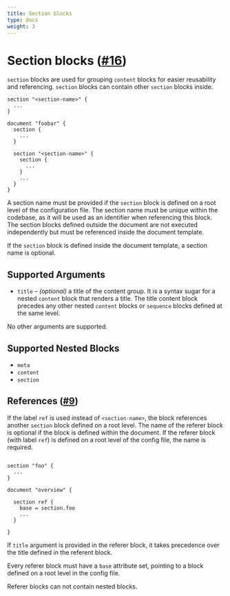 ```yaml
---
title: Section blocks
type: docs
weight: 3
---
```



# Section blocks ([#16](https://github.com/blackstork-io/fabric/issues/16))

`section` blocks are used for grouping `content` blocks for easier reusability and referencing. `section` blocks can contain other `section` blocks inside.

```hcl
section "<section-name>" {
  ...
}

document "foobar" {
  section {
    ...
  }

  section "<section-name>" {
    section {
      ...
    }
    ...
  }
}
```

A section name must be provided if the `section` block is defined on a root level of the configuration file. The section name must be unique within the codebase, as it will be used as an identifier when referencing this block. The section blocks defined outside the document are not executed independently but must be referenced inside the document template.

If the `section` block is defined inside the document template, a section name is optional.


## Supported Arguments

- `title` – _(optional)_ a title of the content group. It is a syntax sugar for a nested `content` block that renders a title. The title content block precedes any other nested `content` blocks or `sequence` blocks defined at the same level.


No other arguments are supported.


## Supported Nested Blocks

- `meta`
- `content`
- `section`


## References ([#9](https://github.com/blackstork-io/fabric/issues/9))

If the label `ref` is used instead of `<section-name>`, the block references another `section` block defined on a root level. The name of the referer block is optional if the block is defined within the document. If the referer block (with label `ref`) is defined on a root level of the config file, the name is required.

```hcl

section "foo" {
  ...
}

document "overview" {

  section ref {
    base = section.foo
    ...
  }

}
```

If `title` argument is provided in the referer block, it takes precedence over the title defined in the referent block.

Every referer block must have a `base` attribute set, pointing to a block defined on a root level in the config file.

Referer blocks can not contain nested blocks.




